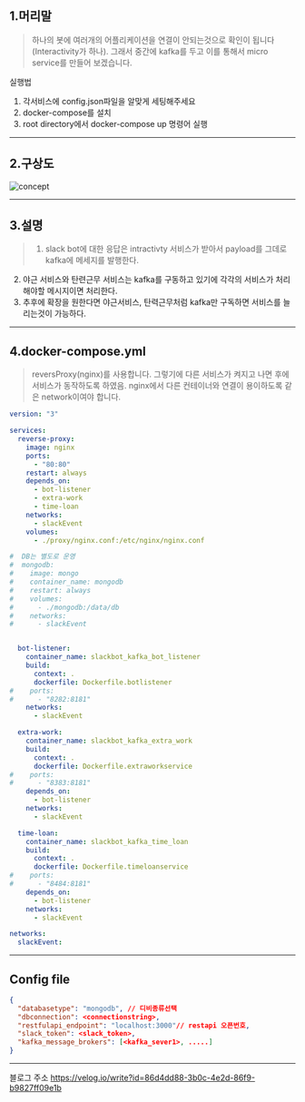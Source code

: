 
## 1.머리말
> 하나의 봇에 여러개의 어플리케이션을 연결이 안되는것으로 확인이 됩니다(Interactivity가 하나). 그래서 중간에 kafka를 두고 이를 통해서 micro service를 만들어 보겠습니다. 


실행법 
1. 각서비스에 config.json파일을 알맞게 세팅해주세요
2. docker-compose를 설치
3. root directory에서 docker-compose up 명령어 실행


---

## 2.구상도

![concept](https://velog.velcdn.com/images/divan/post/8b5c8b0c-7d12-4cdb-b9de-7e78dbb15418/image.png)

----

## 3.설명

> 1. slack bot에 대한 응답은 intractivty 서비스가 받아서 payload를 그데로 kafka에 메세지를 발행한다. 
2. 야근 서비스와 탄련근무 서비스는 kafka를 구동하고 있기에 각각의 서비스가 처리해야할 메시지이면 처리한다.
3. 추후에 확장을 원한다면 야근서비스, 탄력근무처럼 kafka만 구독하면 서비스를 늘리는것이 가능하다.

---

## 4.docker-compose.yml
> reversProxy(nginx)를 사용합니다. 그렇기에 다른 서비스가 켜지고 나면 후에 서비스가 동작하도록 하였음. nginx에서 다른 컨테이너와 연결이 용이하도록 같은 network이여야 합니다.

~~~ yml
version: "3"

services:
  reverse-proxy:
    image: nginx
    ports:
      - "80:80"
    restart: always
    depends_on:
      - bot-listener
      - extra-work
      - time-loan
    networks:
      - slackEvent
    volumes:
      - ./proxy/nginx.conf:/etc/nginx/nginx.conf

#  DB는 별도로 운영
#  mongodb:
#    image: mongo
#    container_name: mongodb
#    restart: always
#    volumes:
#      - ./mongodb:/data/db
#    networks:
#      - slackEvent


  bot-listener:
    container_name: slackbot_kafka_bot_listener
    build:
      context: .
      dockerfile: Dockerfile.botlistener
#    ports:
#      - "8282:8181"
    networks:
      - slackEvent

  extra-work:
    container_name: slackbot_kafka_extra_work
    build:
      context: .
      dockerfile: Dockerfile.extraworkservice
#    ports:
#      - "8383:8181"
    depends_on:
      - bot-listener
    networks:
      - slackEvent

  time-loan:
    container_name: slackbot_kafka_time_loan
    build:
      context: .
      dockerfile: Dockerfile.timeloanservice
#    ports:
#      - "8484:8181"
    depends_on:
      - bot-listener
    networks:
      - slackEvent

networks:
  slackEvent:

~~~


---
## Config file


~~~ json
{
  "databasetype": "mongodb", // 디비종류선택
  "dbconnection": <connectionstring>,
  "restfulapi_endpoint": "localhost:3000"// restapi 오픈번호,
  "slack_token": <slack_token>,
  "kafka_message_brokers": [<kafka_sever1>, .....]
}

~~~

---- 

블로그 주소 
https://velog.io/write?id=86d4dd88-3b0c-4e2d-86f9-b9827ff09e1b

